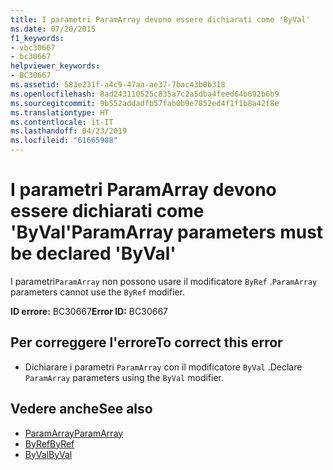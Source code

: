 ```yaml
---
title: I parametri ParamArray devono essere dichiarati come 'ByVal'
ms.date: 07/20/2015
f1_keywords:
- vbc30667
- bc30667
helpviewer_keywords:
- BC30667
ms.assetid: 583e231f-a4c9-47aa-ae37-7bac43b0b318
ms.openlocfilehash: 8ad243110525c835a7c2a5dba4feed64b692b6b9
ms.sourcegitcommit: 9b552addadfb57fab0b9e7852ed4f1f1b8a42f8e
ms.translationtype: HT
ms.contentlocale: it-IT
ms.lasthandoff: 04/23/2019
ms.locfileid: "61665988"
---
```

# <a name="paramarray-parameters-must-be-declared-byval"></a><span data-ttu-id="4ed03-102">I parametri ParamArray devono essere dichiarati come 'ByVal'</span><span class="sxs-lookup"><span data-stu-id="4ed03-102">ParamArray parameters must be declared 'ByVal'</span></span>
<span data-ttu-id="4ed03-103">I parametri`ParamArray` non possono usare il modificatore `ByRef` .</span><span class="sxs-lookup"><span data-stu-id="4ed03-103">`ParamArray` parameters cannot use the `ByRef` modifier.</span></span>  
  
 <span data-ttu-id="4ed03-104">**ID errore:** BC30667</span><span class="sxs-lookup"><span data-stu-id="4ed03-104">**Error ID:** BC30667</span></span>  
  
## <a name="to-correct-this-error"></a><span data-ttu-id="4ed03-105">Per correggere l'errore</span><span class="sxs-lookup"><span data-stu-id="4ed03-105">To correct this error</span></span>  
  
- <span data-ttu-id="4ed03-106">Dichiarare i parametri `ParamArray` con il modificatore `ByVal` .</span><span class="sxs-lookup"><span data-stu-id="4ed03-106">Declare `ParamArray` parameters using the `ByVal` modifier.</span></span>  
  
## <a name="see-also"></a><span data-ttu-id="4ed03-107">Vedere anche</span><span class="sxs-lookup"><span data-stu-id="4ed03-107">See also</span></span>

- [<span data-ttu-id="4ed03-108">ParamArray</span><span class="sxs-lookup"><span data-stu-id="4ed03-108">ParamArray</span></span>](../../visual-basic/language-reference/modifiers/paramarray.md)
- [<span data-ttu-id="4ed03-109">ByRef</span><span class="sxs-lookup"><span data-stu-id="4ed03-109">ByRef</span></span>](../../visual-basic/language-reference/modifiers/byref.md)
- [<span data-ttu-id="4ed03-110">ByVal</span><span class="sxs-lookup"><span data-stu-id="4ed03-110">ByVal</span></span>](../../visual-basic/language-reference/modifiers/byval.md)
